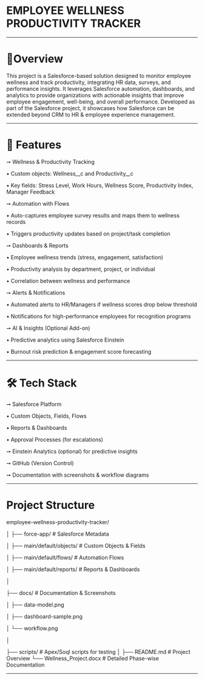 # EMPLOYEE WELLNESS PRODUCTIVITY TRACKER
_______________________________________________________________________________________________
# 🚀Overview

This project is a Salesforce-based solution designed to monitor employee wellness and track productivity, integrating HR data, surveys, and performance insights. It leverages Salesforce automation, dashboards, and analytics to provide organizations with actionable insights that improve employee engagement, well-being, and overall performance.
Developed as part of the Salesforce project, it showcases how Salesforce can be extended beyond CRM to HR & employee experience management.
_______________________________________________________________________________________________
# 🎯 Features

➙ Wellness & Productivity Tracking

• Custom objects: Wellness__c and Productivity__c

• Key fields: Stress Level, Work Hours, Wellness Score, Productivity Index, Manager Feedback

➙ Automation with Flows

• Auto-captures employee survey results and maps them to wellness records

• Triggers productivity updates based on project/task completion

➙ Dashboards & Reports

• Employee wellness trends (stress, engagement, satisfaction)

• Productivity analysis by department, project, or individual

• Correlation between wellness and performance

➙ Alerts & Notifications

• Automated alerts to HR/Managers if wellness scores drop below threshold

• Notifications for high-performance employees for recognition programs

➙ AI & Insights (Optional Add-on)

• Predictive analytics using Salesforce Einstein

• Burnout risk prediction & engagement score forecasting 
_______________________________________________________________________________________________

# 🛠️ Tech Stack

➙ Salesforce Platform

  • Custom Objects, Fields, Flows

  • Reports & Dashboards

  • Approval Processes (for escalations)

➙ Einstein Analytics (optional) for predictive insights

➙ GitHub (Version Control)

➙ Documentation with screenshots & workflow diagrams 
_______________________________________________________________________________________________
# Project Structure

employee-wellness-productivity-tracker/

│
├── force-app/                   # Salesforce Metadata

│ ├── main/default/objects/    # Custom Objects & Fields

│ ├── main/default/flows/      # Automation Flows

│ ├── main/default/reports/    # Reports & Dashboards

│

├── docs/                        # Documentation & Screenshots

│ ├── data-model.png

│ ├── dashboard-sample.png

│ └── workflow.png

│

├── scripts/                     # Apex/Soql scripts for testing
│
├── README.md                    # Project Overview
└── Wellness_Project.docx        # Detailed Phase-wise Documentation
_______________________________________________________________________________________________
